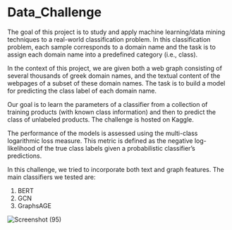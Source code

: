 # Data_Challenge


The goal of this project is to study and apply machine learning/data mining techniques to a real-world
classification problem. In this classification problem, each sample corresponds to a domain name and
the task is to assign each domain name into a predefined category (i.e., class).

In the context of this project, we are given both a web graph consisting of several thousands of greek
domain names, and the textual content of the webpages of a subset of these domain names. The task
is to build a model for predicting the class label of each domain name.

Our goal is to learn the parameters of a classifier from a collection of training products (with known class
information) and then to predict the class of unlabeled products.
The challenge is hosted on Kaggle.

The performance of the models is assessed using the multi-class logarithmic loss measure. This
metric is defined as the negative log-likelihood of the true class labels given a probabilistic classifier’s
predictions.

In this challenge, we tried to incorporate both text and graph features. The main classifiers we tested are:

1) BERT
2) GCN
3) GraphsAGE

![Screenshot (95)](https://github.com/VassilisDrouzas/Data_Challenge/assets/81232757/6018ab91-e353-4913-b88f-5a17ffcde007)
